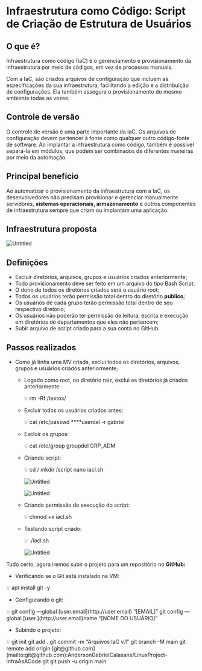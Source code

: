 # Infraestrutura como Código: Script de Criação de Estrutura de Usuários

## O que é?

Infraestrutura como código (IaC) é o gerenciamento e provisionamento da infraestrutura por meio de códigos, em vez de processos manuais.

Com a IaC, são criados arquivos de configuração que incluem as especificações da sua infraestrutura, facilitando a edição e a distribuição de configurações. Ela também assegura o provisionamento do mesmo ambiente todas as vezes.

## Controle de versão

O controle de versão é uma parte importante da IaC. Os arquivos de configuração devem pertencer à fonte como qualquer outro código-fonte de software. Ao implantar a infraestrutura como código, também é possível separá-la em módulos, que podem ser combinados de diferentes maneiras por meio da automação.

## Principal benefício

Ao automatizar o provisionamento da infraestrutura com a IaC, os desenvolvedores não precisam provisionar e gerenciar manualmente servidores, **sistemas operacionais, armazenamento** e outros componentes de infraestrutura sempre que criam ou implantam uma aplicação.

## Infraestrutura proposta

![Untitled](Infraestrutura%20como%20Co%CC%81digo%20Script%20de%20Criac%CC%A7a%CC%83o%20de%2018cb91baa4fb4dcf8cf508b348df36e2/Untitled.png)

## ****Definições****

- Excluir diretórios, arquivos, grupos e usuários criados anteriormente;
- Todo provisionamento deve ser feito em um arquivo do tipo Bash Script;
- O dono de todos os diretórios criados será o usuário root;
- Todos os usuários terão permissão total dentro do diretório **publico**;
- Os usuários de cada grupo terão permissão total dentro de seu respectivo diretório;
- Os usuários não poderão ter permissão de leitura, escrita e execução em diretórios de departamentos que eles não pertencem;
- Subir arquivo de script criado para a sua conta no GitHub.

## Passos realizados

- Como já tinha uma MV criada, exclui todos os diretórios, arquivos, grupos e usuários criados anteriormente;
    - Logado como root, no diretório raiz, exclui os diretórios já criados anteriormente:
        
        <aside>
        💡 rm -Rf /textos/
        
        </aside>
        
    - Excluir todos os usuários criados antes:
        
        <aside>
        💡 cat /etc/passwd  
        ****userdel -r gabriel
        
        </aside>
        
    - Excluir os grupos:
        
        <aside>
        💡 cat /etc/group
        groupdel GRP_ADM
        
        </aside>
        
    - Criando script:
        
        <aside>
        💡 cd /
        mkdir /script
        nano iacl.sh
        
        </aside>
        
        ![Untitled](Infraestrutura%20como%20Co%CC%81digo%20Script%20de%20Criac%CC%A7a%CC%83o%20de%2018cb91baa4fb4dcf8cf508b348df36e2/Untitled%201.png)
        
        ![Untitled](Infraestrutura%20como%20Co%CC%81digo%20Script%20de%20Criac%CC%A7a%CC%83o%20de%2018cb91baa4fb4dcf8cf508b348df36e2/Untitled%202.png)
        
    
    - Criando permissão de execução do script:
        
        <aside>
        💡 chmod +x iacl.sh
        
        </aside>
        
    - Testando script criado:
        
        <aside>
        💡 ./iacl.sh
        
        </aside>
        
        ![Untitled](Infraestrutura%20como%20Co%CC%81digo%20Script%20de%20Criac%CC%A7a%CC%83o%20de%2018cb91baa4fb4dcf8cf508b348df36e2/Untitled%203.png)
        

Tudo certo, agora iremos subir o projeto para um repositório no **GitHub:**

- Verificando se o Git está instalado na VM:

<aside>
💡 apt install git -y

</aside>

- Configurando o git:

<aside>
💡 git config —global [user.email](http://user.email) “[EMAIL]”
git config —global [user.](http://user.email)name “[NOME DO USUÁRIO]”

</aside>

- Subindo o projeto:

<aside>
💡 git init
git add .
git commit -m “Arquivos IaC v.1”
git branch -M main
git remote add origin [git@github.com](mailto:git@github.com):AndersonGabrielCalasans/LinuxProject-InfraAsACode.git
git push -u origin main

</aside>